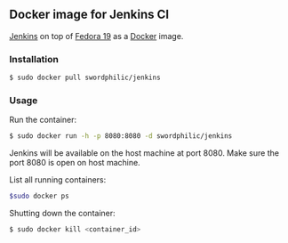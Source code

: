 ## Docker image for Jenkins CI

[Jenkins](http://jenkins-ci.org/) on top of [Fedora 19](https://index.docker.io/u/swordphilic/fedora19/)
as a [Docker](http://www.docker.io/) image.

### Installation

```sh
$ sudo docker pull swordphilic/jenkins
```

### Usage

Run the container:

```sh
$ sudo docker run -h -p 8080:8080 -d swordphilic/jenkins
```

Jenkins will be available on the host machine at port 8080. 
Make sure the port 8080 is open on host machine.

List all running containers:

```sh
$sudo docker ps
```

Shutting down the container:

```sh
$ sudo docker kill <container_id>
```
